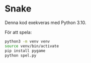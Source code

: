 # Snake

Denna kod exekveras med Python 3.10. 

För att spela: 

```bash
python3 -m venv venv
source venv/bin/activate
pip install pygame
python spel.py
```
